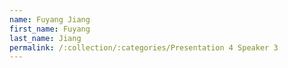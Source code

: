 ```yaml
---
name: Fuyang Jiang
first_name: Fuyang
last_name: Jiang
permalink: /:collection/:categories/Presentation 4 Speaker 3
---
```

